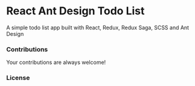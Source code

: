 # React Ant Design Todo List

A simple todo list app built with React, Redux, Redux Saga, SCSS and Ant Design

### Contributions

Your contributions are always welcome!

### License
